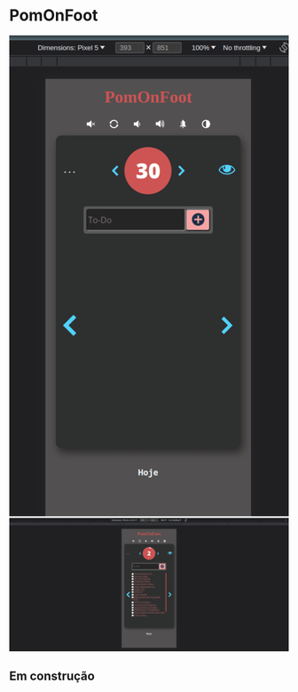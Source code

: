 # PomOnFoot

![Cell View](./src/assets/img/celular.gif)
![Pc View](./src/assets/img/pc.gif)


## Em construção
